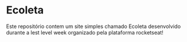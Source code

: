 # Ecoleta
Este repositório contem um site simples chamado Ecoleta desenvolvido durante a lest level week organizado pela plataforma rocketseat!
